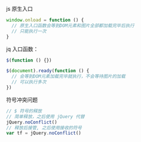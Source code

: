 js 原生入口

```js
window.onload = function () {
  // 原生入口函数会等到DOM元素和图片全部都加载完毕后执行
  // 只能执行一次
}
```

jq 入口函数：

```js
$(function () {})

$(document).ready(function () {
  // 会等到DOM元素加载完毕就执行，不会等待图片的加载
  // 可以执行多次
})
```

符号冲突问题

```js
// $ 符号的释放
// 简单释放，之后使用 jQuery 代替
jQuery.noConflict()
// 释放后接管, 之后使用接收的符号
var tf = jQuery.noConflict()
```
